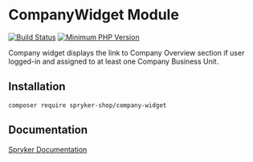 # CompanyWidget Module
[![Build Status](https://travis-ci.org/spryker-shop/company-widget.svg)](https://travis-ci.org/spryker-shop/company-widget)
[![Minimum PHP Version](https://img.shields.io/badge/php-%3E%3D%207.3-8892BF.svg)](https://php.net/)

Company widget displays the link to Company Overview section if user logged-in and assigned to at least one Company Business Unit.

## Installation

```
composer require spryker-shop/company-widget
```

## Documentation

[Spryker Documentation](https://academy.spryker.com/developing_with_spryker/module_guide/modules.html)
